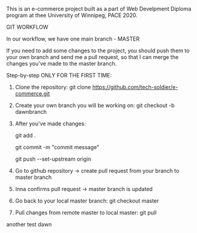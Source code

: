 This is an e-commerce project built as a part of Web Develpment Diploma program at thee University of Winnipeg, PACE 2020.

GIT WORKFLOW

In our workflow, we have one main branch - MASTER

If you need to add some changes to the project, you should push them to your own branch and send me a pull request, so that I can merge the changes you've made to the master branch.

Step-by-step ONLY FOR THE FIRST TIME:

1. Clone the repository:  git clone https://github.com/tech-soldier/e-commerce.git

2. Create your own branch you will be working on: git checkout -b dawnbranch 

3. After you've made changes:

 	git add .

 	git commit -m "commit message"

 	git push --set-upstream origin <your branch name>

4. Go to github repository -> create pull request from your branch to master branch

5. Inna confirms pull request -> master branch is updated

6. Go back to your local master branch: git checkout master

7. Pull changes from remote master to local master: git pull




another test dawn